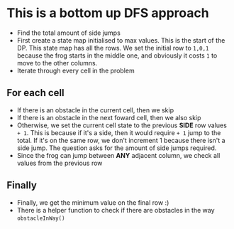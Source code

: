 # This is a bottom up DFS approach
* Find the total amount of side jumps
* First create a state map initialised to max values. This is the start of the DP. This state map has all the rows. We set the initial row to `1,0,1` because the frog starts in the middle one, and obviously it costs `1` to move to the other columns.
* Iterate through every cell in the problem
​
## For each cell
* If there is an obstacle in the current cell, then we skip
* If there is an obstacle in the next foward cell, then we also skip
* Otherwise, we set the current cell state to the previous **SIDE** row values `+ 1`. This is because if it's a side, then it would require `+ 1` jump to the total. If it's on the same row, we don't increment 1 because there isn't a side jump. The question asks for the amount of side jumps required.
* Since the frog can jump between **ANY** adjacent column, we check all values from the previous row
​
## Finally
* Finally, we get the minimum value on the final row :)
​
​
* There is a helper function to check if there are obstacles in the way `obstacleInWay()`